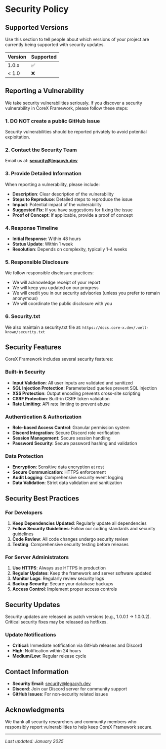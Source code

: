 # Security Policy

## Supported Versions

Use this section to tell people about which versions of your project are currently being supported with security updates.

| Version | Supported          |
| ------- | ------------------ |
| 1.0.x   | :white_check_mark: |
| < 1.0   | :x:                |

## Reporting a Vulnerability

We take security vulnerabilities seriously. If you discover a security vulnerability in CoreX Framework, please follow these steps:

### 1. **DO NOT** create a public GitHub issue
Security vulnerabilities should be reported privately to avoid potential exploitation.

### 2. Contact the Security Team
Email us at: **security@legacyh.dev**

### 3. Provide Detailed Information
When reporting a vulnerability, please include:
- **Description**: Clear description of the vulnerability
- **Steps to Reproduce**: Detailed steps to reproduce the issue
- **Impact**: Potential impact of the vulnerability
- **Suggested Fix**: If you have suggestions for fixing the issue
- **Proof of Concept**: If applicable, provide a proof of concept

### 4. Response Timeline
- **Initial Response**: Within 48 hours
- **Status Update**: Within 1 week
- **Resolution**: Depends on complexity, typically 1-4 weeks

### 5. Responsible Disclosure
We follow responsible disclosure practices:
- We will acknowledge receipt of your report
- We will keep you updated on our progress
- We will credit you in our security advisories (unless you prefer to remain anonymous)
- We will coordinate the public disclosure with you

### 6. Security.txt
We also maintain a security.txt file at: `https://docs.core-x.dev/.well-known/security.txt`

## Security Features

CoreX Framework includes several security features:

### Built-in Security
- **Input Validation**: All user inputs are validated and sanitized
- **SQL Injection Protection**: Parameterized queries prevent SQL injection
- **XSS Protection**: Output encoding prevents cross-site scripting
- **CSRF Protection**: Built-in CSRF token validation
- **Rate Limiting**: API rate limiting to prevent abuse

### Authentication & Authorization
- **Role-based Access Control**: Granular permission system
- **Discord Integration**: Secure Discord role verification
- **Session Management**: Secure session handling
- **Password Security**: Secure password hashing and validation

### Data Protection
- **Encryption**: Sensitive data encryption at rest
- **Secure Communication**: HTTPS enforcement
- **Audit Logging**: Comprehensive security event logging
- **Data Validation**: Strict data validation and sanitization

## Security Best Practices

### For Developers
1. **Keep Dependencies Updated**: Regularly update all dependencies
2. **Follow Security Guidelines**: Follow our coding standards and security guidelines
3. **Code Review**: All code changes undergo security review
4. **Testing**: Comprehensive security testing before releases

### For Server Administrators
1. **Use HTTPS**: Always use HTTPS in production
2. **Regular Updates**: Keep the framework and server software updated
3. **Monitor Logs**: Regularly review security logs
4. **Backup Security**: Secure your database backups
5. **Access Control**: Implement proper access controls

## Security Updates

Security updates are released as patch versions (e.g., 1.0.0.1 → 1.0.0.2). Critical security fixes may be released as hotfixes.

### Update Notifications
- **Critical**: Immediate notification via GitHub releases and Discord
- **High**: Notification within 24 hours
- **Medium/Low**: Regular release cycle

## Contact Information

- **Security Email**: security@legacyh.dev
- **Discord**: Join our Discord server for community support
- **GitHub Issues**: For non-security related issues

## Acknowledgments

We thank all security researchers and community members who responsibly report vulnerabilities to help keep CoreX Framework secure.

---

*Last updated: January 2025* 